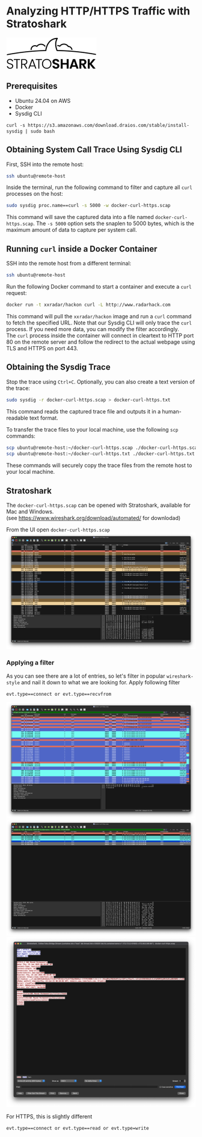 # Analyzing HTTP/HTTPS Traffic with Stratoshark
![Logo trace](./images/stratoshark_logo_240.png "Logo")

## Prerequisites
- Ubuntu 24.04 on AWS
- Docker 
- Sysdig CLI 
```
curl -s https://s3.amazonaws.com/download.draios.com/stable/install-sysdig | sudo bash
```
## Obtaining System Call Trace Using Sysdig CLI

First, SSH into the remote host:
```sh
ssh ubuntu@remote-host
```

Inside the terminal, run the following command to filter and capture all `curl` processes on the host:
```sh
sudo sysdig proc.name==curl -s 5000 -w docker-curl-https.scap
```
This command will save the captured data into a file named `docker-curl-https.scap`. The `-s 5000` option sets the snaplen to 5000 bytes, which is the maximum amount of data to capture per system call.

## Running `curl` inside a Docker Container

SSH into the remote host from a different terminal:
```sh
ssh ubuntu@remote-host
```

Run the following Docker command to start a container and execute a `curl` request:
```sh
docker run -t xxradar/hackon curl -L http://www.radarhack.com
```
This command will pull the `xxradar/hackon` image and run a `curl` command to fetch the specified URL. Note that our Sysdig CLI will only trace the `curl` process. If you need more data, you can modify the filter accordingly. <br>
The `curl` process inside the container will connect in cleartext to HTTP port 80 on the remote server and follow the redirect to the actual webpage using TLS and HTTPS on port 443.

## Obtaining the Sysdig Trace

Stop the trace using `Ctrl+C`. Optionally, you can also create a text version of the trace:
```sh
sudo sysdig -r docker-curl-https.scap > docker-curl-https.txt
```
This command reads the captured trace file and outputs it in a human-readable text format.

To transfer the trace files to your local machine, use the following `scp` commands:
```sh
scp ubuntu@remote-host:~/docker-curl-https.scap ./docker-curl-https.scap
scp ubuntu@remote-host:~/docker-curl-https.txt ./docker-curl-https.txt
```
These commands will securely copy the trace files from the remote host to your local machine.

## Stratoshark
The `docker-curl-https.scap` can be opened with Stratoshark, available for Mac and Windows.<br> 
(see https://www.wireshark.org/download/automated/ for downlodad)

From the UI open `docker-curl-https.scap`
![Unfiltered trace](./images/unfiltered_1.png "Unfiltered traces")

### Applying a filter
As you can see there are a lot of entries, so let's filter in popular `wireshark-style` and nail it down to what we are looking for.
Apply following filter
```
evt.type==connect or evt.type==recvfrom
```
![filtered trace](./images/filtered.png "Filtered traces")
![follow_stream_1 trace](./images/follow_stream_1.png "Filtered traces")
![follow_stream_2 trace](./images/follow_stream_2.png "Filtered traces")

For HTTPS, this is slightly different
```
evt.type==connect or evt.type==read or evt.type=write
```
